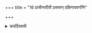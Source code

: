 +++
title = "16 प्राचीनावीती प्रसव्यन् दक्षिणापवर्गाणि"

+++

<details><summary>कपर्दिस्वामी</summary>


<details>

<details><summary>हरदत्तः</summary>


<details>

<details><summary>Müller</summary>

Sacrificial acts intended for the Fathers should be performed by the priest towards the south, after he has placed the Brahmanic cord over the right and under the left arm (prācīnāvītin), and turning towards the left.
</details>

<details><summary>थिते</summary>

प्राचीनावीती प्रसव्यं दक्षिणापवर्गाणि पित्र्याणि १६
</details>
